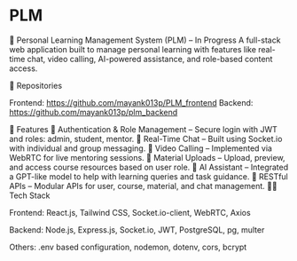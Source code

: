 # PLM

🧠 Personal Learning Management System (PLM) – In Progress
A full-stack web application built to manage personal learning with features like real-time chat, video calling, AI-powered assistance, and role-based content access.

🔗 Repositories

Frontend: https://github.com/mayank013p/PLM_frontend
Backend: https://github.com/mayank013p/plm_backend

🚀 Features
🔐 Authentication & Role Management – Secure login with JWT and roles: admin, student, mentor.
💬 Real-Time Chat – Built using Socket.io with individual and group messaging.
🎥 Video Calling – Implemented via WebRTC for live mentoring sessions.
📂 Material Uploads – Upload, preview, and access course resources based on user role.
🧠 AI Assistant – Integrated a GPT-like model to help with learning queries and task guidance.
📡 RESTful APIs – Modular APIs for user, course, material, and chat management.
🧑‍💻 Tech Stack

Frontend:
React.js, Tailwind CSS, Socket.io-client, WebRTC, Axios

Backend:
Node.js, Express.js, Socket.io, JWT, PostgreSQL, pg, multer

Others:
.env based configuration, nodemon, dotenv, cors, bcrypt

